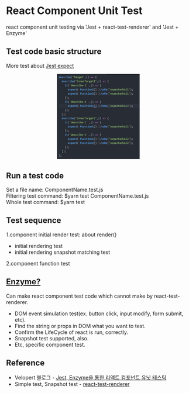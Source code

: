 # React Component Unit Test
react component unit testing via 'Jest + react-test-renderer' and 'Jest + Enzyme'

## Test code basic structure
More test about [Jest expect](https://jestjs.io/docs/en/expect.html#expectvalue)<br>
<p align="center">
  <img width="45%" src="./image/testCodeBasicStructure.png">
</p>

## Run a test code
Set a file name: ComponentName.test.js<br>
Filtering test command: $yarn test ComponentName.test.js<br>
Whole test command: $yarn test

## Test sequence
1.component initial render test: about render()<br>
- initial rendering test<br>
- initial rendering snapshot matching test<br>

2.component function test

## [Enzyme?](https://airbnb.io/enzyme/docs/api/)
Can make react component test code which cannot make by react-test-renderer.<br>
- DOM event simulation test(ex. button click, input modify, form submit, etc).
- Find the string or props in DOM what you want to test.
- Confirm the LifeCycle of react is run, correctly.
- Snapshot test supported, also.
- Etc, specific component test.

## Reference
- Velopert 블로그 - [Jest, Enzyme을 통한 리액트 컴포넌트 유닛 테스팅](https://velopert.com/3587)
- Simple test, Snapshot test - [react-test-renderer](https://reactjs.org/docs/test-renderer.html)
